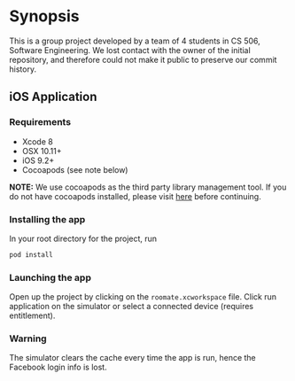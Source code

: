 
# Synopsis
This is a group project developed by a team of 4 students in CS 506, Software Engineering. We lost contact with the owner of the initial repository, and therefore could not make it public to preserve our commit history. 

## iOS Application

### Requirements
* Xcode 8
* OSX 10.11+
* iOS 9.2+
* Cocoapods (see note below)

**NOTE:** We use cocoapods as the third party library management tool. If you do not have cocoapods installed, please visit [here](https://guides.cocoapods.org/using/getting-started.html) before continuing.

### Installing the app
In your root directory for the project, run 
```sh
pod install
```

### Launching the app
Open up the project by clicking on the ```roomate.xcworkspace``` file.
Click run application on the simulator or select a connected device (requires entitlement).

### Warning
The simulator clears the cache every time the app is run, hence the Facebook login info is lost.
